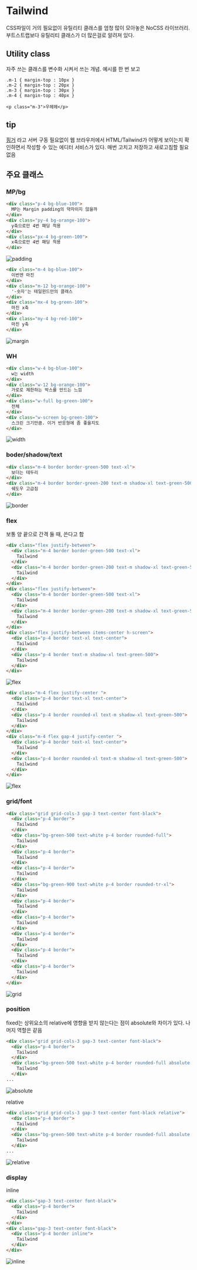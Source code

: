 # Tailwind
CSS파일이 거의 필요없이 유틸리티 클래스를 엄청 많이 모아놓은 NoCSS 라이브러리. 부트스트랩보다 유틸리티 클래스가 더 많은걸로 알려져 있다.
## Utility class
자주 쓰는 클래스를 변수화 시켜서 쓰는 개념. 예시를 한 번 보고 
```
.m-1 { margin-top : 10px }
.m-2 { margin-top : 20px }
.m-3 { margin-top : 30px }
.m-4 { margin-top : 40px }

<p class="m-3">우헤헤</p>
```

## tip
[핑거](https://fingr.io/) 라고 서버 구동 필요없이 웹 브라우저에서 HTML/Tailwind가 어떻게 보이는지 확인하면서 작성할 수 있는 에디터 서비스가 있다. 매번 고치고 저장하고 새로고침할 필요 없음

## 주요 클래스
### MP/bg
```html
<div class="p-4 bg-blue-100">
  MP는 Margin padding의 약자이지 않을까
</div>
<div class="py-4 bg-orange-100">
  y축으로만 4번 패딩 적용
</div>
<div class="px-4 bg-green-100">
  x축으로만 4번 패딩 적용
</div>
```
![padding](/assets/padding.png)
```html
<div class="m-4 bg-blue-100">
  이번엔 마진
</div>
<div class="m-12 bg-orange-100">
  '-숫자'는 테일윈드만의 클래스
</div>
<div class="mx-4 bg-green-100">
  마진 x축
</div>
<div class="my-4 bg-red-100">
  마진 y축
</div>
```
![margin](/assets/margin.png)
### WH
```html
<div class="w-4 bg-blue-100">
  w는 width
</div>
<div class="w-12 bg-orange-100">
  가로로 제한하는 박스를 만드는 느낌
</div>
<div class="w-full bg-green-100">
  전체
</div>
<div class="w-screen bg-green-100">
  스크린 크기만큼. 이거 반응형에 좀 좋을지도
</div>
```
![width](/assets/width.png)

### boder/shadow/text
```html
<div class="m-4 border border-green-500 text-xl">
  보더는 테두리
</div>
<div class="m-4 border border-green-200 text-m shadow-xl text-green-500">
  쉐도우 고급짐
</div>
```
![border](/assets/border.png)

### flex
보통 양 끝으로 간격 둘 때, 쓴다고 함
```html
<div class="flex justify-between">
  <div class="m-4 border border-green-500 text-xl">
    Tailwind
  </div>
  <div class="m-4 border border-green-200 text-m shadow-xl text-green-500">
    Tailwind
  </div>
</div>
<div class="flex justify-between">
  <div class="m-4 border border-green-500 text-xl">
    Tailwind
  </div>
  <div class="m-4 border border-green-200 text-m shadow-xl text-green-500">
    Tailwind
  </div>
</div>
<div class="flex justify-between items-center h-screen">
  <div class="p-4 border text-xl text-center">
    Tailwind
  </div>
  <div class="p-4 border text-m shadow-xl text-green-500">
    Tailwind
  </div>
</div>
```
![flex](/assets/flex.png)
```html
<div class="m-4 flex justify-center ">
  <div class="p-4 border text-xl text-center">
    Tailwind
  </div>
  <div class="p-4 border rounded-xl text-m shadow-xl text-green-500">
    Tailwind
  </div>
</div>
<div class="m-4 flex gap-4 justify-center ">
  <div class="p-4 border text-xl text-center">
    Tailwind
  </div>
  <div class="p-4 border rounded-xl text-m shadow-xl text-green-500">
    Tailwind
  </div>
</div>
```
![flex](/assets/flex-rounded.png)
### grid/font
```html
<div class="grid grid-cols-3 gap-3 text-center font-black">
  <div class="p-4 border">
    Tailwind
  </div>
  <div class="bg-green-500 text-white p-4 border rounded-full">
    Tailwind
  </div>
  <div class="p-4 border">
    Tailwind
  </div>
  <div class="p-4 border">
    Tailwind
  </div>
  <div class="bg-green-900 text-white p-4 border rounded-tr-xl">
    Tailwind
  </div>
  <div class="p-4 border">
    Tailwind
  </div>
  <div class="p-4 border">
    Tailwind
  </div>
  <div class="p-4 border">
    Tailwind
  </div>
  <div class="p-4 border">
    Tailwind
  </div>
  <div class="p-4 border">
    Tailwind
  </div>
</div>
```
![grid](/assets/grid.png)
### position
fixed는 상위요소의 relative에 영향을 받지 않는다는 점이 absolute와 차이가 있다. 나머지 역할은 같음
```html
<div class="grid grid-cols-3 gap-3 text-center font-black">
  <div class="p-4 border">
    Tailwind
  </div>
  <div class="bg-green-500 text-white p-4 border rounded-full absolute bottom-0 right-0">
    Tailwind
  </div>
...
```
![absolute](/assets/absolute.png)

relative
```html
<div class="grid grid-cols-3 gap-3 text-center font-black relative">
  <div class="p-4 border">
    Tailwind
  </div>
  <div class="bg-green-500 text-white p-4 border rounded-full absolute bottom-0 right-0">
    Tailwind
  </div>
...
```
![relative](/assets/relative.png)

### display
inline
```html
<div class="gap-3 text-center font-black">
  <div class="p-4 border">
    Tailwind
  </div>
</div>
<div class="gap-3 text-center font-black">
  <div class="p-4 border inline">
    Tailwind
  </div>
</div>
```
![inline](/assets/inline.png)